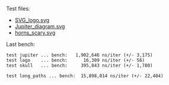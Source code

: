 Test files:

 - [SVG_logo.svg](https://upload.wikimedia.org/wikipedia/commons/0/02/SVG_logo.svg)
 - [Jupiter_diagram.svg](https://upload.wikimedia.org/wikipedia/commons/b/b5/Jupiter_diagram.svg)
 - [horns_scary.svg](https://www.wpclipart.com/dl.php?img=/cartoon/monsters/monsters_3/horns_scary.svg)

Last bench:

```text
test jupiter ... bench:   1,902,646 ns/iter (+/- 3,175)
test logo    ... bench:      16,309 ns/iter (+/- 56)
test skull   ... bench:     395,843 ns/iter (+/- 1,780)

test long_paths ... bench:  15,898,014 ns/iter (+/- 22,404)
```
